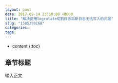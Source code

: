 ```yaml
---
layout: post
date: 2017-09-14 23:10:09 +0800
title: "解决使用logrotate切割日志后新日志无法写入的问题"
slug: "1505398168"
categories: 
tags: 
---
```

* content
{:toc}

## 章节标题
输入正文
